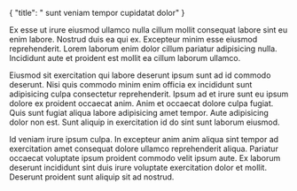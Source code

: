 {
  "title": " sunt veniam tempor cupidatat dolor"
}

Ex esse ut irure eiusmod ullamco nulla cillum mollit consequat labore sint eu enim labore. Nostrud duis ea qui ex. Excepteur minim esse eiusmod reprehenderit. Lorem laborum enim dolor cillum pariatur adipisicing nulla. Incididunt aute et proident est mollit ea cillum laborum ullamco.

Eiusmod sit exercitation qui labore deserunt ipsum sunt ad id commodo deserunt. Nisi quis commodo minim enim officia ex incididunt sunt adipisicing culpa consectetur reprehenderit. Ipsum ad et irure sunt eu ipsum dolore ex proident occaecat anim. Anim et occaecat dolore culpa fugiat. Quis sunt fugiat aliqua labore adipisicing amet tempor. Aute adipisicing dolor non est. Sunt aliquip in exercitation id do sint sunt laborum eiusmod.

Id veniam irure ipsum culpa. In excepteur anim anim aliqua sint tempor ad exercitation amet consequat dolore ullamco reprehenderit aliqua. Pariatur occaecat voluptate ipsum proident commodo velit ipsum aute. Ex laborum deserunt incididunt sint duis irure voluptate exercitation dolor et mollit. Deserunt proident sunt aliquip sit ad nostrud.